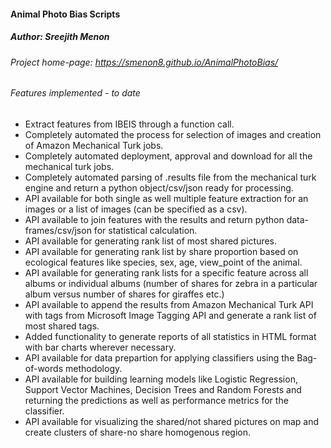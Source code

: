 #### Animal Photo Bias Scripts
##### Author: Sreejith Menon

###### Project home-page: https://smenon8.github.io/AnimalPhotoBias/

###### Features implemented - to date
* Extract features from IBEIS through a function call.
* Completely automated the process for selection of images and creation of Amazon Mechanical Turk jobs.
* Completely automated deployment, approval and download for all the mechanical turk jobs.
* Completely automated parsing of .results file from the mechanical turk engine and return a python object/csv/json ready for processing.
* API available for both single as well multiple feature extraction for an images or a list of images (can be specified as a csv).
* API available to join features with the results and return python data-frames/csv/json for statistical calculation.
* API available for generating rank list of most shared pictures.
* API available for generating rank list by share proportion based on ecological features like species, sex, age, view_point of the animal.
* API available for generating rank lists for a specific feature across all albums or individual albums (number of shares for zebra in a particular album versus number of shares for giraffes etc.)
* API available to append the results from Amazon Mechanical Turk API with tags from Microsoft Image Tagging API and generate a rank list of most shared tags.
* Added functionality to generate reports of all statistics in HTML format with bar charts wherever necessary.
* API available for data prepartion for applying classifiers using the Bag-of-words methodology.
* API available for building learning models like Logistic Regression, Support Vector Machines, Decision Trees and Random Forests and returning the predictions as well as performance metrics for the classifier.
* API available for visualizing the shared/not shared pictures on map and create clusters of share-no share homogenous region.



